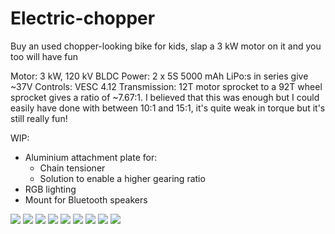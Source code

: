 # Electric-chopper

Buy an used chopper-looking bike for kids, slap a 3 kW motor on it and you too will have fun

Motor: 3 kW, 120 kV BLDC
Power: 2 x 5S 5000 mAh LiPo:s in series give ~37V
Controls: VESC 4.12
Transmission: 12T motor sprocket to a 92T wheel sprocket gives a ratio of ~7.67:1. I believed that this was enough but I could easily have done with between 10:1 and 15:1, it's quite weak in torque but it's still really fun!

WIP:
- Aluminium attachment plate for:
  - Chain tensioner
  - Solution to enable a higher gearing ratio
- RGB lighting
- Mount for Bluetooth speakers

 <img src="https://raw.githubusercontent.com/GustavAbrahamsson/Electric-chopper/main/Pictures/IMG_20211107_152323.jpg">
 <img src="https://raw.githubusercontent.com/GustavAbrahamsson/Electric-chopper/main/Pictures/IMG_20211107_152800.jpg">
 <img src="https://raw.githubusercontent.com/GustavAbrahamsson/Electric-chopper/main/Pictures/IMG_20211107_152432.jpg">
 <img src="https://raw.githubusercontent.com/GustavAbrahamsson/Electric-chopper/main/Pictures/IMG_20211107_152457.jpg">
 <img src="https://raw.githubusercontent.com/GustavAbrahamsson/Electric-chopper/main/Pictures/IMG_20211107_152514.jpg">
 <img src="https://raw.githubusercontent.com/GustavAbrahamsson/Electric-chopper/main/Pictures/IMG_20210830_165445.jpg">
 <img src="https://raw.githubusercontent.com/GustavAbrahamsson/Electric-chopper/main/Pictures/CAD1.PNG">
 <img src="https://raw.githubusercontent.com/GustavAbrahamsson/Electric-chopper/main/Pictures/CAD2.PNG">
 <img src="https://raw.githubusercontent.com/GustavAbrahamsson/Electric-chopper/main/Pictures/CAD3.PNG">
